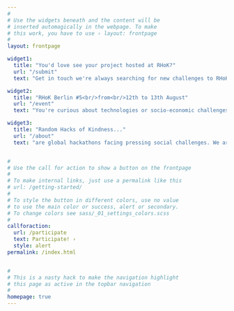 ```yaml
---
#
# Use the widgets beneath and the content will be
# inserted automagically in the webpage. To make
# this work, you have to use › layout: frontpage
#
layout: frontpage

widget1:
  title: "You'd love see your project hosted at RHoK?"
  url: "/submit"
  text: "Get in touch we're always searching for new challenges to RHoK!"

widget2:
  title: "RHoK Berlin #5<br/>from<br/>12th to 13th August"
  url: "/event"
  text: "You're curious about technologies or socio-economic challenges?<br/> You'd like to make the world a better place?<br/>Get up and join us hacking for humanity!"

widget3:
  title: "Random Hacks of Kindness..."
  url: "/about"
  text: "are global hackathons facing pressing social challenges. We are a dynamic global community of innovators (hackers and makers) prototyping open technology to reveal solution approaches to actual problems."


#
# Use the call for action to show a button on the frontpage
#
# To make internal links, just use a permalink like this
# url: /getting-started/
#
# To style the button in different colors, use no value
# to use the main color or success, alert or secondary.
# To change colors see sass/_01_settings_colors.scss
#
callforaction:
  url: /participate
  text: Participate! ›
  style: alert
permalink: /index.html


#
# This is a nasty hack to make the navigation highlight
# this page as active in the topbar navigation
#
homepage: true
---
```

